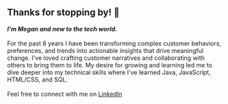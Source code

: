 ## Thanks for stopping by! 👋
***I'm Megan and new to the tech world.***
<br></br>
For the past 8 years I have been transforming complex customer behaviors, preferences, and trends into actionable insights that drive meaningful change. I've loved crafting customer narratives and collaborating with others to bring them to life.
My desire for growing and learning led me to dive deeper into my technical skills where I've learned Java, JavaScript, HTML/CSS, and SQL. 
<br>
</br>
Feel free to connect with me on [LinkedIn](https://www.linkedin.com/in/megantrigg1/)

<!--
**megsummer/megsummer** is a ✨ _special_ ✨ repository because its `README.md` (this file) appears on your GitHub profile.

Here are some ideas to get you started:

- 🔭 I’m currently working on ...
- 🌱 I’m currently learning ...
- 👯 I’m looking to collaborate on ...
- 🤔 I’m looking for help with ...
- 💬 Ask me about ...
- 📫 How to reach me: ...
- 😄 Pronouns: ...
- ⚡ Fun fact: ...
-->
